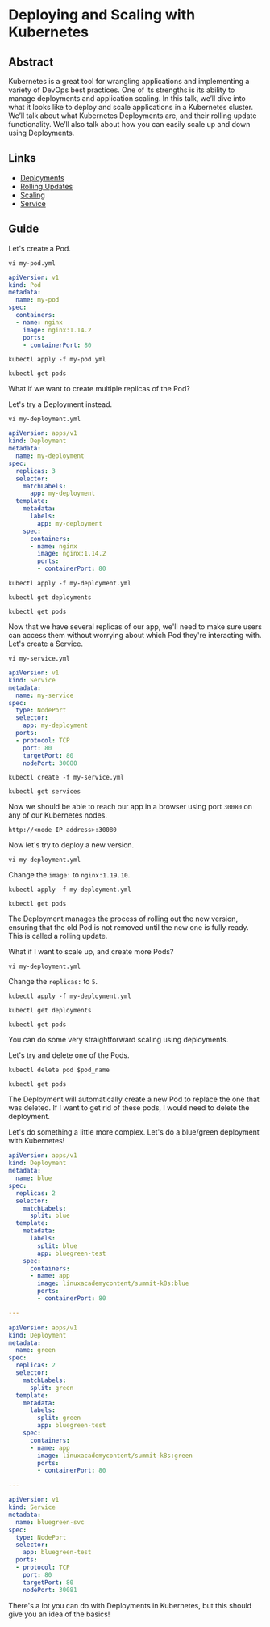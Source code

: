 # Deploying and Scaling with Kubernetes

## Abstract
Kubernetes is a great tool for wrangling applications and implementing a variety of DevOps best practices. One of its strengths is its ability to manage deployments and application scaling. In this talk, we’ll dive into what it looks like to deploy and scale applications in a Kubernetes cluster. We’ll talk about what Kubernetes Deployments are, and their rolling update functionality. We’ll also talk about how you can easily scale up and down using Deployments.

## Links
- [Deployments](https://kubernetes.io/docs/concepts/workloads/controllers/deployment/)
- [Rolling Updates](https://kubernetes.io/docs/concepts/workloads/controllers/deployment/#updating-a-deployment)
- [Scaling](https://kubernetes.io/docs/concepts/workloads/controllers/deployment/#scaling-a-deployment)
- [Service](https://kubernetes.io/docs/concepts/services-networking/service/)

## Guide
Let's create a Pod.

```
vi my-pod.yml
```

```yaml
apiVersion: v1
kind: Pod
metadata:
  name: my-pod
spec:
  containers:
  - name: nginx
    image: nginx:1.14.2
    ports:
    - containerPort: 80
```

```
kubectl apply -f my-pod.yml

kubectl get pods
```

What if we want to create multiple replicas of the Pod?

Let's try a Deployment instead.

```
vi my-deployment.yml
```

```yaml
apiVersion: apps/v1
kind: Deployment
metadata:
  name: my-deployment
spec:
  replicas: 3
  selector:
    matchLabels:
      app: my-deployment
  template:
    metadata:
      labels:
        app: my-deployment
    spec:
      containers:
      - name: nginx
        image: nginx:1.14.2
        ports:
        - containerPort: 80
```

```
kubectl apply -f my-deployment.yml

kubectl get deployments

kubectl get pods
```

Now that we have several replicas of our app, we'll need to make sure users can access them without worrying about which Pod they're interacting with. Let's create a Service.

```
vi my-service.yml
```

```yaml
apiVersion: v1
kind: Service
metadata:
  name: my-service
spec:
  type: NodePort
  selector:
    app: my-deployment
  ports:
  - protocol: TCP
    port: 80
    targetPort: 80
    nodePort: 30080
```

```
kubectl create -f my-service.yml

kubectl get services
```

Now we should be able to reach our app in a browser using port `30080` on any of our Kubernetes nodes.

```
http://<node IP address>:30080
```

Now let's try to deploy a new version.

```
vi my-deployment.yml
```

Change the `image:` to `nginx:1.19.10`.

```
kubectl apply -f my-deployment.yml

kubectl get pods
```

The Deployment manages the process of rolling out the new version, ensuring that the old Pod is not removed until the new one is fully ready. This is called a rolling update.

What if I want to scale up, and create more Pods?

```
vi my-deployment.yml
```

Change the `replicas:` to `5`.

```
kubectl apply -f my-deployment.yml

kubectl get deployments

kubectl get pods
```

You can do some very straightforward scaling using deployments.

Let's try and delete one of the Pods.

```
kubectl delete pod $pod_name

kubectl get pods
```

The Deployment will automatically create a new Pod to replace the one that was deleted. If I want to get rid of these pods, I would need to delete the deployment.

Let's do something a little more complex. Let's do a blue/green deployment with Kubernetes!

```yaml
apiVersion: apps/v1
kind: Deployment
metadata:
  name: blue
spec:
  replicas: 2
  selector:
    matchLabels:
      split: blue
  template:
    metadata:
      labels:
        split: blue
        app: bluegreen-test
    spec:
      containers:
      - name: app
        image: linuxacademycontent/summit-k8s:blue
        ports:
        - containerPort: 80

---

apiVersion: apps/v1
kind: Deployment
metadata:
  name: green
spec:
  replicas: 2
  selector:
    matchLabels:
      split: green
  template:
    metadata:
      labels:
        split: green
        app: bluegreen-test
    spec:
      containers:
      - name: app
        image: linuxacademycontent/summit-k8s:green
        ports:
        - containerPort: 80

---

apiVersion: v1
kind: Service
metadata:
  name: bluegreen-svc
spec:
  type: NodePort
  selector:
    app: bluegreen-test
  ports:
  - protocol: TCP
    port: 80
    targetPort: 80
    nodePort: 30081
```

There's a lot you can do with Deployments in Kubernetes, but this should give you an idea of the basics!
